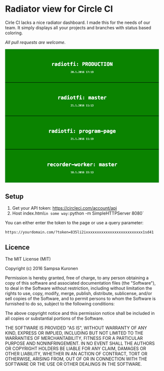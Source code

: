 # Radiator view for Circle CI

Cirle CI lacks a nice radiator dashboard. I made this for the needs of our team. It simply displays all your projects and branches with status based coloring. 

*All pull requests are welcome.*

![Circle CI Radiator view](/readme_radiator.jpg?raw=true "Circle CI Radiator view")

## Setup

1. Get your API token: https://circleci.com/account/api
2. Host index.html` in some way: `python -m SimpleHTTPServer 8080`

You can either enter the token to the page or use a query parameter:

    https://yourdomain.com/?token=835li2ixxxxxxxxxxxxxxxxxxxxxxxxxx1sd41


## Licence

The MIT License (MIT)

Copyright (c) 2016 Sampsa Kuronen

Permission is hereby granted, free of charge, to any person obtaining a copy
of this software and associated documentation files (the "Software"), to deal
in the Software without restriction, including without limitation the rights
to use, copy, modify, merge, publish, distribute, sublicense, and/or sell
copies of the Software, and to permit persons to whom the Software is
furnished to do so, subject to the following conditions:

The above copyright notice and this permission notice shall be included in all
copies or substantial portions of the Software.

THE SOFTWARE IS PROVIDED "AS IS", WITHOUT WARRANTY OF ANY KIND, EXPRESS OR
IMPLIED, INCLUDING BUT NOT LIMITED TO THE WARRANTIES OF MERCHANTABILITY,
FITNESS FOR A PARTICULAR PURPOSE AND NONINFRINGEMENT. IN NO EVENT SHALL THE
AUTHORS OR COPYRIGHT HOLDERS BE LIABLE FOR ANY CLAIM, DAMAGES OR OTHER
LIABILITY, WHETHER IN AN ACTION OF CONTRACT, TORT OR OTHERWISE, ARISING FROM,
OUT OF OR IN CONNECTION WITH THE SOFTWARE OR THE USE OR OTHER DEALINGS IN THE
SOFTWARE.
